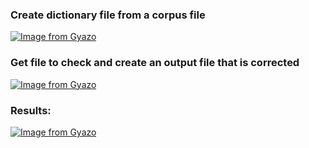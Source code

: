 
### Create dictionary file from a corpus file <br>
[![Image from Gyazo](https://i.gyazo.com/2f75d01bfa7c3276469977b63d1e46ad.gif)](https://gyazo.com/2f75d01bfa7c3276469977b63d1e46ad)

### Get file to check and create an output file that is corrected <br>
[![Image from Gyazo](https://i.gyazo.com/c30ea51becdd53f4161aa7b8b1838893.gif)](https://gyazo.com/c30ea51becdd53f4161aa7b8b1838893)

### Results:<br>
[![Image from Gyazo](https://i.gyazo.com/5f1370679ce88140cd70039954105f6b.png)](https://gyazo.com/5f1370679ce88140cd70039954105f6b)
